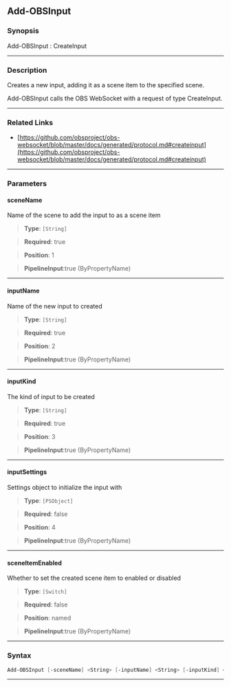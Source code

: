 Add-OBSInput
------------
### Synopsis
Add-OBSInput : CreateInput

---
### Description

Creates a new input, adding it as a scene item to the specified scene.


Add-OBSInput calls the OBS WebSocket with a request of type CreateInput.

---
### Related Links
* [https://github.com/obsproject/obs-websocket/blob/master/docs/generated/protocol.md#createinput](https://github.com/obsproject/obs-websocket/blob/master/docs/generated/protocol.md#createinput)



---
### Parameters
#### **sceneName**

Name of the scene to add the input to as a scene item



> **Type**: ```[String]```

> **Required**: true

> **Position**: 1

> **PipelineInput**:true (ByPropertyName)



---
#### **inputName**

Name of the new input to created



> **Type**: ```[String]```

> **Required**: true

> **Position**: 2

> **PipelineInput**:true (ByPropertyName)



---
#### **inputKind**

The kind of input to be created



> **Type**: ```[String]```

> **Required**: true

> **Position**: 3

> **PipelineInput**:true (ByPropertyName)



---
#### **inputSettings**

Settings object to initialize the input with



> **Type**: ```[PSObject]```

> **Required**: false

> **Position**: 4

> **PipelineInput**:true (ByPropertyName)



---
#### **sceneItemEnabled**

Whether to set the created scene item to enabled or disabled



> **Type**: ```[Switch]```

> **Required**: false

> **Position**: named

> **PipelineInput**:true (ByPropertyName)



---
### Syntax
```PowerShell
Add-OBSInput [-sceneName] <String> [-inputName] <String> [-inputKind] <String> [[-inputSettings] <PSObject>] [-sceneItemEnabled] [<CommonParameters>]
```
---

